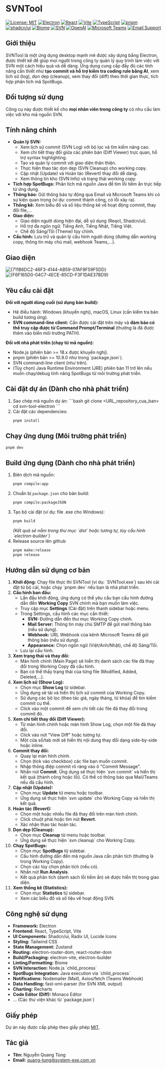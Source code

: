 # SVNTool

<!-- Optional: Badges -->
[![License: MIT](https://img.shields.io/badge/License-MIT-yellow.svg)](https://opensource.org/licenses/MIT)
[![Electron](https://img.shields.io/badge/Electron-2C2E3B?logo=electron&logoColor=white)](https://www.electronjs.org/)
[![React](https://img.shields.io/badge/React-20232a?logo=react&logoColor=61DAFB)](https://reactjs.org)
[![Vite](https://img.shields.io/badge/Vite-646CFF?logo=vite&logoColor=white)](https://vitejs.dev/)
[![TypeScript](https://img.shields.io/badge/TypeScript-3178C6?logo=typescript&logoColor=white)](https://www.typescriptlang.org/)
[![pnpm](https://img.shields.io/badge/pnpm-F69220?logo=pnpm&logoColor=white)](https://pnpm.io)
[![shadcn/ui](https://img.shields.io/badge/shadcn%2Fui-0f172a?logo=tailwindcss&logoColor=white)](https://ui.shadcn.dev/)
[![Biome](https://img.shields.io/badge/Biome-00C292?logo=data&logoColor=white)](https://biomejs.dev/)
[![SVN](https://img.shields.io/badge/SVN-809CC9?logo=subversion&logoColor=white)](https://subversion.apache.org/)
[![OpenAI](https://img.shields.io/badge/OpenAI-412991?logo=openai&logoColor=white)](https://openai.com/)
[![Microsoft Teams](https://img.shields.io/badge/MS%20Teams-6264A7?logo=microsoft-teams&logoColor=white)](https://teams.microsoft.com/)
[![Email Support](https://img.shields.io/badge/Email-red?logo=gmail&logoColor=white)](mailto:quang-tung@system-exe.com.vn)

<!-- Add other relevant badges if available/desired -->

## Giới thiệu

SVNTool là một ứng dụng desktop mạnh mẽ được xây dựng bằng Electron, được thiết kế để giúp mọi người trong công ty quản lý quy trình làm việc với SVN một cách hiệu quả và dễ dàng. Ứng dụng cung cấp đầy đủ các tính năng cần thiết như **tạo commit và hỗ trợ kiểm tra coding rule bằng AI**, xem lịch sử (log), dọn dẹp (cleanup), xem thay đổi (diff) theo thời gian thực, tích hợp phân tích mã SpotBugs.

## Đối tượng sử dụng

Công cụ này được thiết kế cho **mọi nhân viên trong công ty** có nhu cầu làm việc với kho mã nguồn SVN.

## Tính năng chính

- **Quản lý SVN:**
  - Xem lịch sử commit (SVN Log) với bộ lọc và tìm kiếm nâng cao.
  - Xem chi tiết thay đổi giữa các phiên bản (Diff Viewer) trực quan, hỗ trợ syntax highlighting.
  - Tạo và quản lý commit với giao diện thân thiện.
  - Thực hiện thao tác dọn dẹp (SVN Cleanup) cho working copy.
  - Cập nhật (Update) và Hoàn tác (Revert) thay đổi dễ dàng.
  - Xem thông tin kho (SVN Info) và trạng thái working copy.
- **Tích hợp SpotBugs:** Phân tích mã nguồn Java để tìm lỗi tiềm ẩn trực tiếp từ ứng dụng.
- **Thông báo:** Gửi thông báo tự động qua Email và Microsoft Teams khi có sự kiện quan trọng (ví dụ: commit thành công, có lỗi xảy ra).
- **Thống kê:** Xem biểu đồ và số liệu thống kê về hoạt động commit, thay đổi file,...
- **Giao diện:**
  - Giao diện người dùng hiện đại, dễ sử dụng (React, Shadcn/ui).
  - Hỗ trợ đa ngôn ngữ: Tiếng Anh, Tiếng Nhật, Tiếng Việt.
  - Chế độ Sáng/Tối (Theme) tùy chỉnh.
- **Cấu hình:** Lưu trữ và quản lý cấu hình người dùng (đường dẫn working copy, thông tin máy chủ mail, webhook Teams,...).

## Giao diện

![{711B6DC2-46F3-4144-AB59-07AF8F59F5DD}](https://github.com/user-attachments/assets/fe280726-6d64-40fa-ab74-d17586af8464)
![{F6F165D0-04C7-4ECE-85CD-F3F1DAE37BD9}](https://github.com/user-attachments/assets/083a6607-fa24-4111-ae70-951b71c8bda5)


## Yêu cầu cài đặt

**Đối với người dùng cuối (sử dụng bản build):**

- Hệ điều hành: Windows (khuyến nghị), macOS, Linux (cần kiểm tra bản build tương ứng).
- **SVN command-line client:** Cần được cài đặt trên máy và **đảm bảo có thể truy cập được từ Command Prompt/Terminal** (thường là đã được thêm vào biến môi trường PATH).

**Đối với nhà phát triển (chạy từ mã nguồn):**

- Node.js (phiên bản >= 18.x được khuyến nghị).
- pnpm (phiên bản >= 10.9.0 như trong \`package.json\`).
- SVN command-line client (như trên).
- (Tùy chọn) Java Runtime Environment (JRE) phiên bản 11 trở lên nếu muốn chạy/debug tính năng SpotBugs từ môi trường phát triển.

## Cài đặt dự án (Dành cho nhà phát triển)

1.  Sao chép mã nguồn dự án:
    \`\`\`bash
    git clone <URL_repository_cua_ban>
    cd svn-tool-electron
    \`\`\`
2.  Cài đặt các dependencies:
    ```bash
    pnpm install
    ```

## Chạy ứng dụng (Môi trường phát triển)

```bash
pnpm dev
```

## Build ứng dụng (Dành cho nhà phát triển)

1.  Biên dịch mã nguồn:
    ```bash
    pnpm compile:app
    ```
2.  Chuẩn bị `package.json` cho bản build:
    ```bash
    pnpm compile:packageJSON
    ```
3.  Tạo bộ cài đặt (ví dụ: file .exe cho Windows):
    ```bash
    pnpm build
    ```
    _(Kết quả sẽ nằm trong thư mục \`dist\` hoặc tương tự, tùy cấu hình \`electron-builder\`)_
4.  Release source lên github
    ```bash
    pnpm make:release
    pnpm release
    ```

## Hướng dẫn sử dụng cơ bản

1.  **Khởi động:** Chạy file thực thi SVNTool (ví dụ: \`SVNTool.exe\`) sau khi cài đặt từ bộ cài, hoặc chạy \`pnpm dev\` nếu bạn là nhà phát triển.
2.  **Cấu hình ban đầu:**
    - Lần đầu khởi động, ứng dụng có thể yêu cầu bạn cấu hình đường dẫn đến **Working Copy** SVN chính mà bạn muốn làm việc.
    - Truy cập mục **Settings** (Cài đặt) trên thanh sidebar hoặc menu.
    - Trong Settings, cấu hình các mục cần thiết:
      - **SVN:** Đường dẫn đến thư mục Working Copy chính.
      - **Mail Server:** Thông tin máy chủ SMTP để gửi mail thông báo (nếu sử dụng).
      - **Webhook:** URL Webhook của kênh Microsoft Teams để gửi thông báo (nếu sử dụng).
      - **Appearance:** Chọn ngôn ngữ (Việt/Anh/Nhật), chế độ Sáng/Tối.
    - Lưu lại cấu hình.
3.  **Xem trạng thái và thay đổi:**
    - Màn hình chính (Main Page) sẽ hiển thị danh sách các file đã thay đổi trong Working Copy đã cấu hình.
    - Bạn có thể thấy trạng thái của từng file (Modified, Added, Deleted,...).
4.  **Xem lịch sử (Show Log):**
    - Chọn mục **Show Log** từ sidebar.
    - Ứng dụng sẽ tải và hiển thị lịch sử commit của Working Copy.
    - Sử dụng các bộ lọc (theo tác giả, ngày tháng, từ khóa) để tìm kiếm commit cụ thể.
    - Click vào một commit để xem chi tiết các file đã thay đổi trong commit đó.
5.  **Xem chi tiết thay đổi (Diff Viewer):**
    - Từ màn hình chính hoặc màn hình Show Log, chọn một file đã thay đổi.
    - Click vào nút "View Diff" hoặc tương tự.
    - Một cửa sổ/tab mới sẽ hiển thị nội dung thay đổi dạng side-by-side hoặc inline.
6.  **Commit thay đổi:**
    - Quay lại màn hình chính.
    - Chọn (tick vào checkbox) các file bạn muốn commit.
    - Nhập thông điệp commit rõ ràng vào ô "Commit Message".
    - Nhấn nút **Commit**. Ứng dụng sẽ thực hiện \`svn commit\` và hiển thị kết quả (thành công hoặc lỗi). Có thể có thông báo qua Mail/Teams nếu đã cấu hình.
7.  **Cập nhật (Update):**
    - Chọn mục **Update** từ menu hoặc toolbar.
    - Ứng dụng sẽ thực hiện \`svn update\` cho Working Copy và hiển thị kết quả.
8.  **Hoàn tác (Revert):**
    - Chọn một hoặc nhiều file đã thay đổi trên màn hình chính.
    - Click chuột phải hoặc tìm nút **Revert**.
    - Xác nhận thao tác hoàn tác.
9.  **Dọn dẹp (Cleanup):**
    - Chọn mục **Cleanup** từ menu hoặc toolbar.
    - Ứng dụng sẽ thực hiện \`svn cleanup\` cho Working Copy.
10. **Chạy SpotBugs:**
    - Chọn mục **SpotBugs** từ sidebar.
    - Cấu hình đường dẫn đến mã nguồn Java cần phân tích (thường là trong Working Copy).
    - Chọn các tùy chọn phân tích (nếu có).
    - Nhấn nút **Run Analysis**.
    - Kết quả phân tích (danh sách lỗi tiềm ẩn) sẽ được hiển thị trong giao diện.
11. **Xem thống kê (Statistics):**
    - Chọn mục **Statistics** từ sidebar.
    - Xem các biểu đồ và số liệu về hoạt động SVN.

## Công nghệ sử dụng
- **Framework:** Electron
- **Frontend:** React, TypeScript, Vite
- **UI Components:** Shadcn/ui, Radix UI, Lucide Icons
- **Styling:** Tailwind CSS
- **State Management:** Zustand
- **Routing:** electron-router-dom, react-router-dom
- **Build/Packaging:** electron-vite, electron-builder
- **Linting/Formatting:** Biome
- **SVN Interaction:** Node.js \`child_process\`
- **SpotBugs Integration:** Java execution via \`child_process\`
- **Notifications:** Nodemailer (Mail), Axios/fetch (Teams Webhook)
- **Data Handling:** fast-xml-parser (for SVN XML output)
- **Charting:** Recharts
- **Code Editor (Diff):** Monaco Editor
- ... (Các thư viện khác từ \`package.json\`)

## Giấy phép
Dự án này được cấp phép theo giấy phép [MIT](LICENSE).

## Tác giả
- **Tên:** Nguyễn Quang Tùng
- **Email:** quang-tung@system-exe.com.vn

